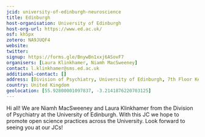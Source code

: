 ```yaml
---
jcid: university-of-edinburgh-neuroscience
title: Edinburgh
host-organisation: University of Edinburgh
host-org-url: https://www.ed.ac.uk/
osf: kh5px
zotero: NA9JUQF4
website: 
twitter: 
signup: https://forms.gle/BnywBn1xxj6ASovF7
organisers: [Laura Klinkhamer, Niamh MacSweeney]
contact: l.klinkhamer@sms.ed.ac.uk
additional-contact: []
address: [Division of Psychiatry, University of Edinburgh, 7th Floor Kennedy Tower, Royal Edinburgh Hospital, Morningside Park, Edinburgh EH10 5HF]
country: United Kingdom
geolocation: [55.92800001097837, -3.2141876220703125]
---
```


Hi all! We are Niamh MacSweeney and Laura Klinkhamer from the Division of Psychiatry at the University of Edinburgh. With this JC we hope to promote open science practices across the University. Look forward to seeing you at our JCs!
